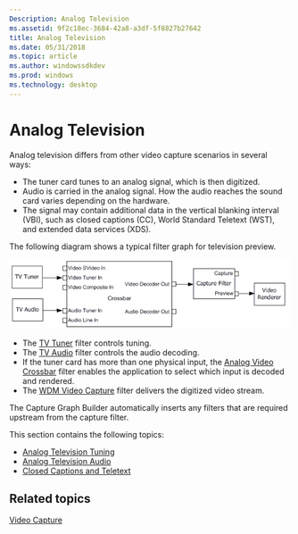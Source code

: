 ```yaml
---
Description: Analog Television
ms.assetid: 9f2c18ec-3684-42a8-a3df-5f8827b27642
title: Analog Television
ms.date: 05/31/2018
ms.topic: article
ms.author: windowssdkdev
ms.prod: windows
ms.technology: desktop
---
```


# Analog Television

Analog television differs from other video capture scenarios in several ways:

-   The tuner card tunes to an analog signal, which is then digitized.
-   Audio is carried in the analog signal. How the audio reaches the sound card varies depending on the hardware.
-   The signal may contain additional data in the vertical blanking interval (VBI), such as closed captions (CC), World Standard Teletext (WST), and extended data services (XDS).

The following diagram shows a typical filter graph for television preview.

![analog television graph](images/vidcap06.png)

-   The [TV Tuner](tv-tuner-filter.md) filter controls tuning.
-   The [TV Audio](tv-audio-filter.md) filter controls the audio decoding.
-   If the tuner card has more than one physical input, the [Analog Video Crossbar](analog-video-crossbar-filter.md) filter enables the application to select which input is decoded and rendered.
-   The [WDM Video Capture](wdm-video-capture-filter.md) filter delivers the digitized video stream.

The Capture Graph Builder automatically inserts any filters that are required upstream from the capture filter.

This section contains the following topics:

-   [Analog Television Tuning](analog-television-tuning.md)
-   [Analog Television Audio](analog-television-audio.md)
-   [Closed Captions and Teletext](closed-captions-and-teletext.md)

## Related topics

<dl> <dt>

[Video Capture](video-capture.md)
</dt> </dl>

 

 



